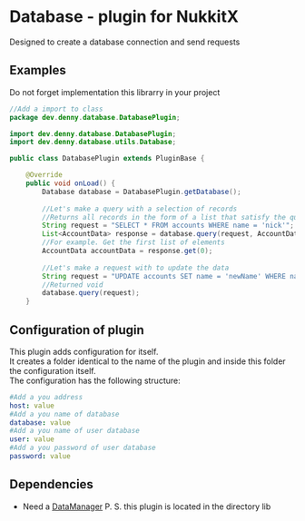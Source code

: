 # Database - plugin for NukkitX
Designed to create a database connection and send requests

## Examples
Do not forget implementation this librarry in your project
```java
//Add a import to class
package dev.denny.database.DatabasePlugin;

import dev.denny.database.DatabasePlugin;
import dev.denny.database.utils.Database;

public class DatabasePlugin extends PluginBase {

    @Override
    public void onLoad() {
        Database database = DatabasePlugin.getDatabase();
        
        //Let's make a query with a selection of records
        //Returns all records in the form of a list that satisfy the query
        String request = "SELECT * FROM accounts WHERE name = 'nick'";
        List<AccountData> response = database.query(request, AccountData.class);
        //For example. Get the first list of elements
        AccountData accountData = response.get(0);
        
        //Let's make a request with to update the data
        String request = "UPDATE accounts SET name = 'newName' WHERE name = 'oldName'";
        //Returned void
        database.query(request);
    }

```
## Configuration of plugin
This plugin adds configuration for itself.  
It creates a folder identical to the name of the plugin and inside this folder the configuration itself.  
The configuration has the following structure:
```yml
#Add a you address
host: value
#Add a you name of database
database: value
#Add a you name of user database
user: value
#Add a you password of user database
password: value
```

## Dependencies
- Need a [DataManager](github.com/hteppl/DataManager)
P. S. this plugin is located in the directory lib
